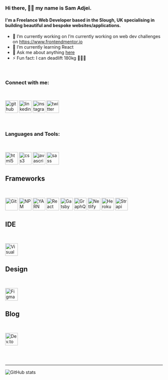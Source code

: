 ### Hi there, 👋🏾 my name is Sam Adjei.
#### I'm a Freelance Web Developer based in the Slough, UK specialising in building beautiful and bespoke websites/applications. 

- 🔭 I’m currently working on I’m currently working on web dev challenges on https://www.frontendmentor.io 
- 🌱 I’m currently learning React 
- 💬 Ask me about anything [here](https://twitter.com/samkadjei)
- ⚡ Fun fact: I can deadlift 180kg 🏋🏾‍♂️ 

<br/>

### Connect with me:

<br />

[<img src='https://img.shields.io/badge/GitHub-100000?style=for-the-badge&logo=github&logoColor=white' alt='github' height='40'>](https://github.com/samadjei)  [<img src='https://img.shields.io/badge/LinkedIn-0077B5?style=for-the-badge&logo=linkedin&logoColor=white' alt='linkedin' height='40'>](https://www.linkedin.com/in/samuel-adjei/)  [<img src='https://img.shields.io/badge/Instagram-E4405F?style=for-the-badge&logo=instagram&logoColor=white' alt='instagram' height='40'>](https://www.instagram.com/samadjeiltd/)  [<img src='https://img.shields.io/badge/Twitter-1DA1F2?style=for-the-badge&logo=twitter&logoColor=white' alt='twitter' height='40'>](https://twitter.com/samkadjei)

<br />

### Languages and Tools:
<br />

[<img src='https://img.shields.io/badge/HTML5-E34F26?style=for-the-badge&logo=html5&logoColor=white' alt='html5' height='40'>](https://samadjei.com/)  [<img src='https://img.shields.io/badge/CSS3-1572B6?style=for-the-badge&logo=css3&logoColor=white' alt='css3' height='40'>](https://samadjei.com/)  [<img src='https://img.shields.io/badge/JavaScript-F7DF1E?style=for-the-badge&logo=javascript&logoColor=black' alt='javascript' height='40'>](https://samadjei.com/)  [<img src='https://img.shields.io/badge/Sass-CC6699?style=for-the-badge&logo=sass&logoColor=white' alt='sass' height='40'>](https://samadjei.com/)  

## Frameworks
<br/>

[<img src='https://img.shields.io/badge/Git-F05032?style=for-the-badge&logo=git&logoColor=white' alt='Git' height='40'>](https://samadjei.com/)
[<img src='https://img.shields.io/badge/npm-CB3837?style=for-the-badge&logo=npm&logoColor=white' alt='NPM' height='40'>](https://samadjei.com/)
[<img src='https://img.shields.io/badge/Yarn-2C8EBB?style=for-the-badge&logo=yarn&logoColor=white' alt='YARN' height='40'>](https://samadjei.com/)
[<img src='https://img.shields.io/badge/React-20232A?style=for-the-badge&logo=react&logoColor=61DAFB' alt='React' height='40'>](https://samadjei.com/)
[<img src='https://img.shields.io/badge/Gatsby-663399?style=for-the-badge&logo=gatsby&logoColor=white' alt='Gatsby' height='40'>](https://samadjei.com/)
[<img src='https://img.shields.io/badge/GraphQl-E10098?style=for-the-badge&logo=graphql&logoColor=white' alt='GraphQL' height='40'>](https://samadjei.com/)
[<img src='https://img.shields.io/badge/Netlify-00C7B7?style=for-the-badge&logo=netlify&logoColor=white' alt='Netlify' height='40'>](https://samadjei.com/)
[<img src='https://img.shields.io/badge/Heroku-430098?style=for-the-badge&logo=heroku&logoColor=white' alt='Heroku' height='40'>](https://samadjei.com/)
[<img src='https://img.shields.io/badge/strapi-2e7eea?style=for-the-badge&logo=strapi&logoColor=white' alt='Strapi' height='40'>](https://samadjei.com/)

## IDE
<br/>

[<img src='https://img.shields.io/badge/Visual_Studio_Code-0078D4?style=for-the-badge&logo=visual%20studio%20code&logoColor=white' alt='Visual Studio Code' height='40'>](https://samadjei.com/)


## Design
<br/>

[<img src='https://img.shields.io/badge/Figma-F24E1E?style=for-the-badge&logo=figma&logoColor=white' alt='Figma' height='40'>](https://samadjei.com/)



## Blog 
<br/>

[<img src='https://img.shields.io/badge/dev.to-0A0A0A?style=for-the-badge&logo=dev.to&logoColor=white' alt='Dev.to' height='40'>](https://dev.to/samadjei)


<br />
<br />

---

![GitHub stats](https://github-readme-stats.vercel.app/api?username=samadjei&show_icons=true)  
